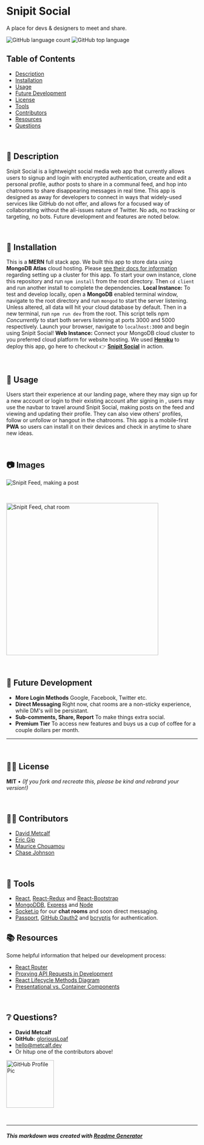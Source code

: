 # Snipit Social
A place for devs & designers to meet and share.

![GitHub language count](https://img.shields.io/github/languages/count/gloriousLoaf/Snipit-Social)
![GitHub top language](https://img.shields.io/github/languages/top/gloriousLoaf/Snipit-Social)

## Table of Contents
* [Description](#-description)
* [Installation](#-installation)
* [Usage](#-usage)
* [Future Development](#-future-development)
* [License](#-license)
* [Tools](#-tools)
* [Contributors](#-contributors)
* [Resources](#-qesources)
* [Questions](#-questions)
<p>&nbsp;</p>

## 📝 Description
Snipit Social is a lightweight social media web app that currently allows users to signup and login with encrypted authentication, create and edit a personal profile, author posts to share in a communal feed, and hop into chatrooms to share disappearing messages in real time. This app is designed as away for developers to connect in ways that widely-used services like GitHub do not offer, and allows for a focused way of collaborating without the all-issues nature of Twitter. No ads, no tracking or targeting, no bots. Future development and features are noted below.
<p>&nbsp;</p>

## 💾 Installation
This is a **MERN** full stack app. We built this app to store data using **MongoDB Atlas** cloud hosting. Please [see their docs for information](https://docs.atlas.mongodb.com/) regarding setting up a cluster for this app. To start your own instance, clone this repository and run ``` npm install ``` from the root directory. Then ``` cd client ``` and run another install to complete the dependencies.
**Local Instance:** To test and develop locally, open a **MongoDB** enabled terminal window, navigate to the root directory and run ``` mongod ``` to start the server listening. Unless altered, all data will hit your cloud database by default. Then in a new terminal, run ``` npm run dev ``` from the root. This script tells npm *Concurrently* to start both servers listening at ports 3000 and 5000 respectively. Launch your browser, navigate to ``` localhost:3000 ``` and begin using Snipit Social!
**Web Instance:** Connect your MongoDB cloud cluster to you preferred cloud platform for website hosting. We used **[Heroku](https://devcenter.heroku.com/)** to deploy this app, go here to checkout 👉 **[Snipit Social](https://snipit-social.herokuapp.com/)** in action.
<p>&nbsp;</p>

## 📲 Usage
Users start their experience at our landing page, where they may sign up for a new account or login to their existing account after signing in , users may use the navbar to travel around Snipit Social, making posts on the feed and viewing and updating their profile. They can also view others' profiles, follow or unfollow or hangout in the chatrooms. This app is a mobile-first **PWA** so users can install it on their devices and check in anytime to share new ideas.
<p>&nbsp;</p>

## 📷 Images
![Snipit Feed, making a post](readme-img/snipit-feed.png)
<p>&nbsp;</p>
<img src="https://github.com/gloriousLoaf/Snipit-Social/readme-img/snipit-chat.png" alt="Snipit Feed, chat room" height="400">
<p>&nbsp;</p>

## 🔮 Future Development
* **More Login Methods** Google, Facebook, Twitter etc.
* **Direct Messaging** Right now, chat rooms are a non-sticky experience, while DM's will be persistant.
* **Sub-comments, Share, Report** To make things extra social.
* **Premium Tier** To access new features and buys us a cup of coffee for a couple dollars per month.

---
<p>&nbsp;</p>

## 👩‍⚖️ License
**MIT** • *(If you fork and recreate this, please be kind and rebrand your version!)*
<p>&nbsp;</p>

## 🤾‍♂️ Contributors
* [David Metcalf](https://github.com/gloriousLoaf) 
* [Eric Gip](https://github.com/EricGip)
* [Maurice Chouamou](https://github.com/mauricechouam)
* [Chase Johnson](https://github.com/chaseyb) 
<p>&nbsp;</p>

## 🔨 Tools 
* [React](https://reactjs.org/), [React-Redux](https://react-redux.js.org/) and [React-Bootstrap](https://react-bootstrap.github.io/)
* [MongoDDB](), [Express]() and [Node]()
* [Socket.io]() for our **chat rooms** and soon direct messaging.
* [Passport](http://www.passportjs.org/), [GitHub Oauth2](https://docs.github.com/en/developers/apps/authorizing-oauth-apps) and [bcryptjs](https://www.npmjs.com/package/bcryptjs) for authentication.

## 📚 Resources
Some helpful information that helped our development process:
* [React Router](https://reacttraining.com/react-router/)
* [Proxying API Requests in Development](https://facebook.github.io/create-react-app/docs/proxying-api-requests-in-development)
* [React Lifecycle Methods Diagram](http://projects.wojtekmaj.pl/react-lifecycle-methods-diagram/)
* [Presentational vs. Container Components](https://medium.com/@dan_abramov/smart-and-dumb-components-7ca2f9a7c7d0)
<p>&nbsp;</p>

## ❔ Questions?
  * **David Metcalf**
  * **GitHub:** [gloriousLoaf](https://github.com/gloriousLoaf)
  * <hello@metcalf.dev>
  * Or hitup one of the contributors above!

<img src="https://github.com/gloriousLoaf.png" alt="GitHub Profile Pic" width="125" height="125">
<p>&nbsp;</p>

---

##### This markdown was created with [Readme Generator](https://github.com/gloriousLoaf/Readme-Generator)
